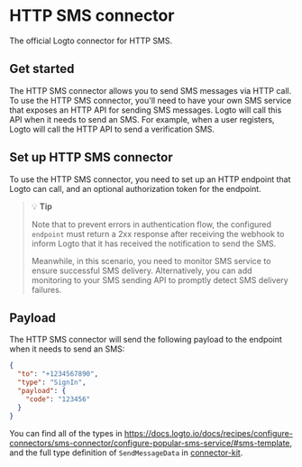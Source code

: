 # HTTP SMS connector

The official Logto connector for HTTP SMS.

## Get started

The HTTP SMS connector allows you to send SMS messages via HTTP call. To use the HTTP SMS connector, you'll need to have your own SMS service that exposes an HTTP API for sending SMS messages. Logto will call this API when it needs to send an SMS. For example, when a user registers, Logto will call the HTTP API to send a verification SMS.

## Set up HTTP SMS connector

To use the HTTP SMS connector, you need to set up an HTTP endpoint that Logto can call, and an optional authorization token for the endpoint.

> 💡 **Tip**
>
> Note that to prevent errors in authentication flow, the configured `endpoint` must return a 2xx response after receiving the webhook to inform Logto that it has received the notification to send the SMS.
>
> Meanwhile, in this scenario, you need to monitor SMS service to ensure successful SMS delivery. Alternatively, you can add monitoring to your SMS sending API to promptly detect SMS delivery failures.

## Payload

The HTTP SMS connector will send the following payload to the endpoint when it needs to send an SMS:

```json
{
  "to": "+1234567890",
  "type": "SignIn",
  "payload": {
    "code": "123456"
  }
}
```

You can find all of the types in https://docs.logto.io/docs/recipes/configure-connectors/sms-connector/configure-popular-sms-service/#sms-template, and the full type definition of `SendMessageData` in [connector-kit](https://github.com/logto-io/logto/tree/master/packages/toolkit/connector-kit/src/types/passwordless.ts). 
